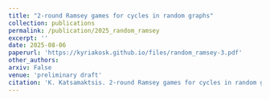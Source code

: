 ```yaml
---
title: "2-round Ramsey games for cycles in random graphs"
collection: publications
permalink: /publication/2025_random_ramsey
excerpt: ''
date: 2025-08-06
paperurl: 'https://kyriakosk.github.io/files/random_ramsey-3.pdf'
other_authors: 
arxiv: False
venue: 'preliminary draft'
citation: 'K. Katsamaktsis. 2-round Ramsey games for cycles in random graphs. (2025).'
---
```


